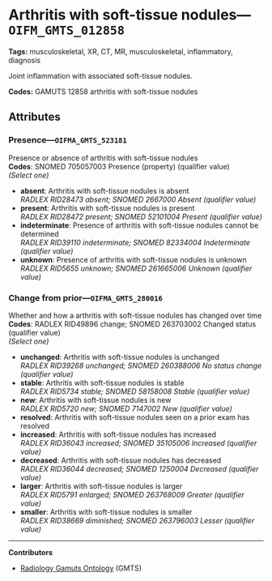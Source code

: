 # Arthritis with soft-tissue nodules—`OIFM_GMTS_012858`

**Tags:** musculoskeletal, XR, CT, MR, musculoskeletal, inflammatory, diagnosis

Joint inflammation with associated soft-tissue nodules.

**Codes:** GAMUTS 12858 arthritis with soft-tissue nodules

## Attributes

### Presence—`OIFMA_GMTS_523181`

Presence or absence of arthritis with soft-tissue nodules  
**Codes**: SNOMED 705057003 Presence (property) (qualifier value)  
*(Select one)*

- **absent**: Arthritis with soft-tissue nodules is absent  
_RADLEX RID28473 absent; SNOMED 2667000 Absent (qualifier value)_
- **present**: Arthritis with soft-tissue nodules is present  
_RADLEX RID28472 present; SNOMED 52101004 Present (qualifier value)_
- **indeterminate**: Presence of arthritis with soft-tissue nodules cannot be determined  
_RADLEX RID39110 indeterminate; SNOMED 82334004 Indeterminate (qualifier value)_
- **unknown**: Presence of arthritis with soft-tissue nodules is unknown  
_RADLEX RID5655 unknown; SNOMED 261665006 Unknown (qualifier value)_

### Change from prior—`OIFMA_GMTS_280016`

Whether and how a arthritis with soft-tissue nodules has changed over time  
**Codes**: RADLEX RID49896 change; SNOMED 263703002 Changed status (qualifier value)  
*(Select one)*

- **unchanged**: Arthritis with soft-tissue nodules is unchanged  
_RADLEX RID39268 unchanged; SNOMED 260388006 No status change (qualifier value)_
- **stable**: Arthritis with soft-tissue nodules is stable  
_RADLEX RID5734 stable; SNOMED 58158008 Stable (qualifier value)_
- **new**: Arthritis with soft-tissue nodules is new  
_RADLEX RID5720 new; SNOMED 7147002 New (qualifier value)_
- **resolved**: Arthritis with soft-tissue nodules seen on a prior exam has resolved  
- **increased**: Arthritis with soft-tissue nodules has increased  
_RADLEX RID36043 increased; SNOMED 35105006 Increased (qualifier value)_
- **decreased**: Arthritis with soft-tissue nodules has decreased  
_RADLEX RID36044 decreased; SNOMED 1250004 Decreased (qualifier value)_
- **larger**: Arthritis with soft-tissue nodules is larger  
_RADLEX RID5791 enlarged; SNOMED 263768009 Greater (qualifier value)_
- **smaller**: Arthritis with soft-tissue nodules is smaller  
_RADLEX RID38669 diminished; SNOMED 263796003 Lesser (qualifier value)_

---

**Contributors**

- [Radiology Gamuts Ontology](https://gamuts.net/) (GMTS)